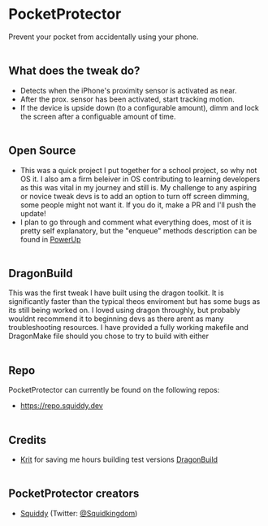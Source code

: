 # PocketProtector
Prevent your pocket from accidentally using your phone.
<br/><br/>
## What does the tweak do?
- Detects when the iPhone's proximity sensor is activated as near.
- After the prox. sensor has been activated, start tracking motion.
- If the device is upside down (to a configurable amount), dimm and lock the screen after a configuable amount of time.
<br/><br/>
## Open Source
- This was a quick project I put together for a school project, so why not OS it. I also am a firm beleiver in OS contributing to learning developers
as this was vital in my journey and still is. My challenge to any aspiring or novice tweak devs is to add an option to turn off screen dimming, some people might not want it. If you do it, make a PR and I'll push the update!
- I plan to go through and comment what everything does, most of it is pretty self explanatory, but the "enqueue" methods description can be found in [PowerUp](https://github.com/JB-NSStudio/PowerUp)
<br/><br/>
## DragonBuild
  This was the first tweak I have built using the dragon toolkit. It is significantly faster than the typical theos enviroment
  but has some bugs as its still being worked on. I loved using dragon throughly, but probably wouldnt recommend it to beginning devs
  as there arent as many troubleshooting resources. I have provided a fully working makefile and DragonMake file should you chose to try to build with either
<br/><br/>
## Repo
PocketProtector can currently be found on the following repos:
- https://repo.squiddy.dev
<br/><br/>
## Credits
- [Krit](https://github.com/KritantaDev) for saving me hours building test versions [DragonBuild](https://github.com/DragonBuild/dragon)
<br/><br/>
## PocketProtector creators
- [Squiddy](https://github.com/Squidkingdom) (Twitter: [@Squidkingdom](https://twitter.com/squidkingdom))


